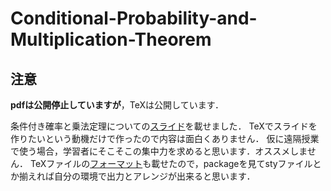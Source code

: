 # Conditional-Probability-and-Multiplication-Theorem
## 注意
**pdfは公開停止していますが**，TeXは公開しています．

条件付き確率と乗法定理についての[スライド](https://github.com/ShoShohh/Conditional-Probability-and-Multiplication-Theorem/blob/main/Conditional%20Probability%20and%20Multiplication%20Theorem.pdf)を載せました．
TeXでスライドを作りたいという動機だけで作ったので内容は面白くありません．
仮に遠隔授業で使う場合，学習者にそこそこの集中力を求めると思います．オススメしません．
TeXファイルの[フォーマット](https://github.com/ShoShohh/Conditional-Probability-and-Multiplication-Theorem/blob/main/Conditional%20Probability%20and%20Multiplication%20Theorem.tex)も載せたので，packageを見てstyファイルとか揃えれば自分の環境で出力とアレンジが出来ると思います．
